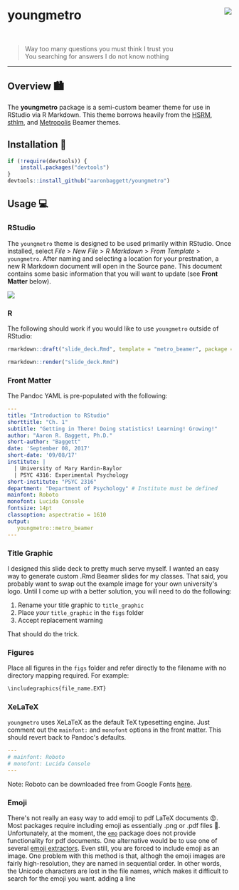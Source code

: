 
youngmetro <img src="http://aaronbaggett.com/images/youngmetro_logo.png" align="right" />
=========================================================================================

<br>

> Way too many questions you must think I trust you  
> You searching for answers I do not know nothing

------------------------------------------------------------------------

Overview 🏙
----------

The **youngmetro** package is a semi-custom beamer theme for use in RStudio via R Markdown. This theme borrows heavily from the [HSRM](https://github.com/benjamin-weiss/hsrmbeamertheme), [sthlm](https://github.com/markolsonse/sthlmBeamerTheme), and [Metropolis](https://github.com/matze/mtheme) Beamer themes.

Installation 🔌
--------------

``` r
if (!require(devtools)) {
    install.packages("devtools")
}
devtools::install_github("aaronbaggett/youngmetro")
```

Usage 💻
-------

### RStudio

The `youngmetro` theme is designed to be used primarily within RStudio. Once installed, select *File* &gt; *New File* &gt; *R Markdown* &gt; *From Template* &gt; `youngmetro`. After naming and selecting a location for your prestnation, a new R Markdown document will open in the Source pane. This document contains some basic information that you will want to update (see **Front Matter** below).

<img src="http://aaronbaggett.com/images/from_template.png" align="center" />

### R

The following should work if you would like to use `youngmetro` outside of RStudio:

``` r
rmarkdown::draft("slide_deck.Rmd", template = "metro_beamer", package = "youngmetro")

rmarkdown::render("slide_deck.Rmd")
```

### Front Matter

The Pandoc YAML is pre-populated with the following:

``` yaml
---
title: "Introduction to RStudio"
shorttitle: "Ch. 1"
subtitle: "Getting in There! Doing statistics! Learning! Growing!"
author: "Aaron R. Baggett, Ph.D."
short-author: "Baggett"
date: 'September 08, 2017'
short-date: '09/08/17'
institute: | 
  | University of Mary Hardin-Baylor
  | PSYC 4316: Experimental Psychology
short-institute: "PSYC 2316"
department: "Department of Psychology" # Institute must be defined
mainfont: Roboto
monofont: Lucida Console
fontsize: 14pt
classoption: aspectratio = 1610
output: 
   youngmetro::metro_beamer
---
```

### Title Graphic

I designed this slide deck to pretty much serve myself. I wanted an easy way to generate custom .Rmd Beamer slides for my classes. That said, you probably want to swap out the example image for your own university's logo. Until I come up with a better solution, you will need to do the following:

1.  Rename your title graphic to `title_graphic`
2.  Place *your* `title_graphic` in the `figs` folder
3.  Accept replacement warning

That should do the trick.

### Figures

Place all figures in the `figs` folder and refer directly to the filename with no directory mapping required. For example:

``` r
\includegraphics{file_name.EXT}
```

### XeLaTeX

`youngmetro` uses XeLaTeX as the default TeX typesetting engine. Just comment out the `mainfont:` and `monofont` options in the front matter. This should revert back to Pandoc's defaults.

``` yaml
---
# mainfont: Roboto
# monofont: Lucida Console
---
```

Note: Roboto can be downloaded free from Google Fonts [here](https://fonts.google.com/specimen/Roboto).

### Emoji

There's not really an easy way to add emoji to pdf LaTeX documents 😡. Most packages require including emoji as essentially .png or .pdf files 🤕. Unfortunately, at the moment, the [`emo`](https://github.com/hadley/emo) package does not provide functionality for pdf documents. One alternative would be to use one of several [emoji extractors](https://github.com/rinatkhanov/emoji-extractor). Even still, you are forced to include emoji as an image. One problem with this method is that, althogh the emoji images are fairly high-resolution, they are named in sequential order. In other words, the Unicode characters are lost in the file names, which makes it difficult to search for the emoji you want.
adding a line
